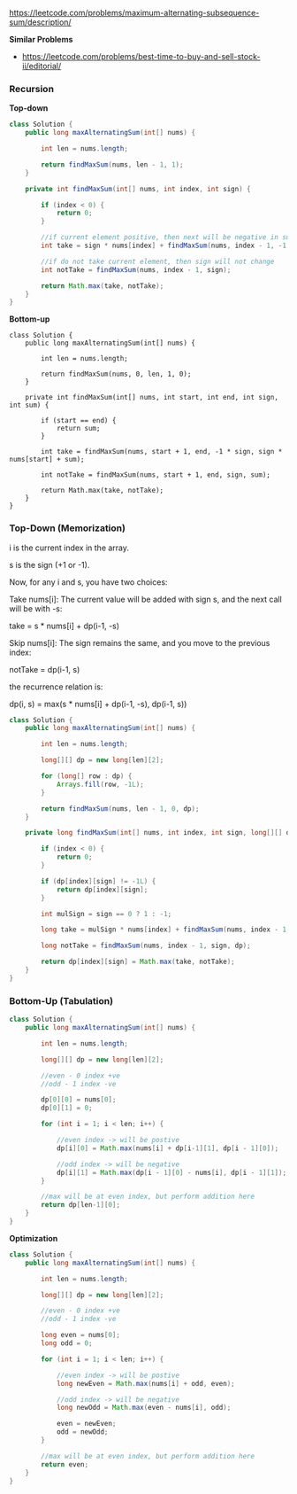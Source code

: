 https://leetcode.com/problems/maximum-alternating-subsequence-sum/description/

**Similar Problems**

* https://leetcode.com/problems/best-time-to-buy-and-sell-stock-ii/editorial/


### Recursion

**Top-down**

```java
class Solution {
    public long maxAlternatingSum(int[] nums) {

        int len = nums.length;

        return findMaxSum(nums, len - 1, 1);
    }

    private int findMaxSum(int[] nums, int index, int sign) {

        if (index < 0) {
            return 0;
        }

        //if current element positive, then next will be negative in subsequence
        int take = sign * nums[index] + findMaxSum(nums, index - 1, -1 * sign);

        //if do not take current element, then sign will not change
        int notTake = findMaxSum(nums, index - 1, sign);

        return Math.max(take, notTake);
    }
}
```

**Bottom-up**

```
class Solution {
    public long maxAlternatingSum(int[] nums) {

        int len = nums.length;

        return findMaxSum(nums, 0, len, 1, 0);
    }

    private int findMaxSum(int[] nums, int start, int end, int sign, int sum) {

        if (start == end) {
            return sum;
        }

        int take = findMaxSum(nums, start + 1, end, -1 * sign, sign * nums[start] + sum);

        int notTake = findMaxSum(nums, start + 1, end, sign, sum);

        return Math.max(take, notTake);
    }
}
```

### Top-Down (Memorization)

i is the current index in the array.

s is the sign (+1 or -1).

Now, for any i and s, you have two choices:

Take nums[i]: The current value will be added with sign s, and the next call will be with -s:

take = s * nums[i] + dp(i-1, -s)

Skip nums[i]: The sign remains the same, and you move to the previous index:

notTake = dp(i-1, s)

the recurrence relation is:

dp(i, s) = max(s * nums[i] + dp(i-1, -s), dp(i-1, s))


```java
class Solution {
    public long maxAlternatingSum(int[] nums) {

        int len = nums.length;

        long[][] dp = new long[len][2];

        for (long[] row : dp) {
            Arrays.fill(row, -1L);
        }

        return findMaxSum(nums, len - 1, 0, dp);
    }

    private long findMaxSum(int[] nums, int index, int sign, long[][] dp) {

        if (index < 0) {
            return 0;
        }

        if (dp[index][sign] != -1L) {
            return dp[index][sign];
        }

        int mulSign = sign == 0 ? 1 : -1;

        long take = mulSign * nums[index] + findMaxSum(nums, index - 1, 1 - sign, dp);

        long notTake = findMaxSum(nums, index - 1, sign, dp);

        return dp[index][sign] = Math.max(take, notTake);
    }
}
```

### Bottom-Up (Tabulation)

```java
class Solution {
    public long maxAlternatingSum(int[] nums) {

        int len = nums.length;

        long[][] dp = new long[len][2];

        //even - 0 index +ve
        //odd - 1 index -ve

        dp[0][0] = nums[0];
        dp[0][1] = 0;

        for (int i = 1; i < len; i++) {

            //even index -> will be postive
            dp[i][0] = Math.max(nums[i] + dp[i-1][1], dp[i - 1][0]);

            //odd index -> will be negative
            dp[i][1] = Math.max(dp[i - 1][0] - nums[i], dp[i - 1][1]);
        }

        //max will be at even index, but perform addition here
        return dp[len-1][0];
    }
}
```

**Optimization**

```java
class Solution {
    public long maxAlternatingSum(int[] nums) {

        int len = nums.length;

        long[][] dp = new long[len][2];

        //even - 0 index +ve
        //odd - 1 index -ve

        long even = nums[0];
        long odd = 0;

        for (int i = 1; i < len; i++) {

            //even index -> will be postive
            long newEven = Math.max(nums[i] + odd, even);

            //odd index -> will be negative
            long newOdd = Math.max(even - nums[i], odd);

            even = newEven;
            odd = newOdd;
        }

        //max will be at even index, but perform addition here
        return even;
    }
}
```